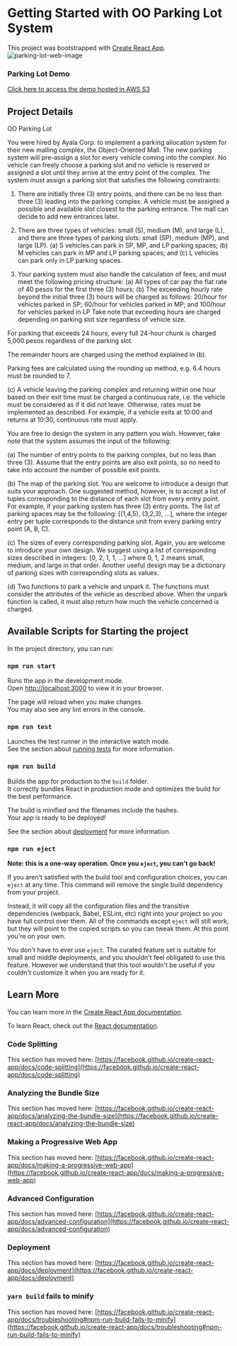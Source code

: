 # Getting Started with OO Parking Lot System

This project was bootstrapped with [Create React App](https://github.com/facebook/create-react-app).
![parking-lot-web-image](https://user-images.githubusercontent.com/57854970/199880317-6fdad1c8-4bc2-4d60-b13b-8dda97dd35ea.PNG)

### Parking Lot Demo
[Click here to access the demo hosted in AWS S3]([https://nodejs.org/en/download/](http://oo-parking-lot-system.s3-website-ap-southeast-1.amazonaws.com/?fbclid=IwAR3JHG19IWVYfaX3IQFk-0PvHku3F_L6iSVMdJScTFIY_HZqNz9ZfWtUFI8))

## Project Details
OO Parking Lot

You were hired by Ayala Corp. to implement a parking allocation system for their new malling complex, the Object-Oriented Mall. The new parking system will pre-assign a slot for every vehicle coming into the complex. No vehicle can freely choose a parking slot and no vehicle is reserved or assigned a slot until they arrive at the entry point of the complex. The system must assign a parking slot that satisfies the following constraints:

1. There are initially three (3) entry points, and there can be no less than three (3) leading into the parking complex. A vehicle must be assigned a possible and available slot closest to the parking entrance. The mall can decide to add new entrances later.

2. There are three types of vehicles: small (S), medium (M), and large (L), and there are three types of parking slots: small (SP), medium (MP), and large (LP).
(a) S vehicles can park in SP, MP, and LP parking spaces;
(b) M vehicles can park in MP and LP parking spaces; and
(c) L vehicles can park only in LP parking spaces.

3. Your parking system must also handle the calculation of fees, and must meet the following pricing structure:
(a) All types of car pay the flat rate of 40 pesos for the first three (3) hours;
(b) The exceeding hourly rate beyond the initial three (3) hours will be charged as follows:
20/hour for vehicles parked in SP;
60/hour for vehicles parked in MP; and
100/hour for vehicles parked in LP
Take note that exceeding hours are charged depending on parking slot size regardless of vehicle size.

For parking that exceeds 24 hours, every full 24-hour chunk is charged 5,000 pesos regardless of the parking slot.

The remainder hours are charged using the method explained in (b).

Parking fees are calculated using the rounding up method, e.g. 6.4 hours must be rounded to 7.

(c) A vehicle leaving the parking complex and returning within one hour based on their exit time must be charged a continuous rate, i.e. the vehicle must be considered as if it did not leave. Otherwise, rates must be implemented as described. For example, if a vehicle exits at 10:00 and returns at 10:30, continuous rate must apply.

You are free to design the system in any pattern you wish. However, take note that the system assumes the input of the following:

(a) The number of entry points to the parking complex, but no less than three (3). Assume that the entry points are also exit points, so no need to take into account the number of possible exit points.

(b) The map of the parking slot. You are welcome to introduce a design that suits your approach. One suggested method, however, is to accept a list of tuples corresponding to the distance of each slot from every entry point. For example, if your parking system has three (3) entry points. The list of parking spaces may be the following: [(1,4,5), (3,2,3), ...], where the integer entry per tuple corresponds to the distance unit from every parking entry point (A, B, C).

(c) The sizes of every corresponding parking slot. Again, you are welcome to introduce your own design. We suggest using a list of corresponding sizes described in integers: [0, 2, 1, 1, ...] where 0, 1, 2 means small, medium, and large in that order. Another useful design may be a dictionary of parking sizes with corresponding slots as values.

(d) Two functions to park a vehicle and unpark it. The functions must consider the attributes of the vehicle as described above.
When the unpark function is called, it must also return how much the vehicle concerned is charged.

## Available Scripts for Starting the project

In the project directory, you can run:

### `npm run start`

Runs the app in the development mode.\
Open [http://localhost:3000](http://localhost:3000) to view it in your browser.

The page will reload when you make changes.\
You may also see any lint errors in the console.

### `npm run test`

Launches the test runner in the interactive watch mode.\
See the section about [running tests](https://facebook.github.io/create-react-app/docs/running-tests) for more information.

### `npm run build`

Builds the app for production to the `build` folder.\
It correctly bundles React in production mode and optimizes the build for the best performance.

The build is minified and the filenames include the hashes.\
Your app is ready to be deployed!

See the section about [deployment](https://facebook.github.io/create-react-app/docs/deployment) for more information.

### `npm run eject`

**Note: this is a one-way operation. Once you `eject`, you can't go back!**

If you aren't satisfied with the build tool and configuration choices, you can `eject` at any time. This command will remove the single build dependency from your project.

Instead, it will copy all the configuration files and the transitive dependencies (webpack, Babel, ESLint, etc) right into your project so you have full control over them. All of the commands except `eject` will still work, but they will point to the copied scripts so you can tweak them. At this point you're on your own.

You don't have to ever use `eject`. The curated feature set is suitable for small and middle deployments, and you shouldn't feel obligated to use this feature. However we understand that this tool wouldn't be useful if you couldn't customize it when you are ready for it.

## Learn More

You can learn more in the [Create React App documentation](https://facebook.github.io/create-react-app/docs/getting-started).

To learn React, check out the [React documentation](https://reactjs.org/).

### Code Splitting

This section has moved here: [https://facebook.github.io/create-react-app/docs/code-splitting](https://facebook.github.io/create-react-app/docs/code-splitting)

### Analyzing the Bundle Size

This section has moved here: [https://facebook.github.io/create-react-app/docs/analyzing-the-bundle-size](https://facebook.github.io/create-react-app/docs/analyzing-the-bundle-size)

### Making a Progressive Web App

This section has moved here: [https://facebook.github.io/create-react-app/docs/making-a-progressive-web-app](https://facebook.github.io/create-react-app/docs/making-a-progressive-web-app)

### Advanced Configuration

This section has moved here: [https://facebook.github.io/create-react-app/docs/advanced-configuration](https://facebook.github.io/create-react-app/docs/advanced-configuration)

### Deployment

This section has moved here: [https://facebook.github.io/create-react-app/docs/deployment](https://facebook.github.io/create-react-app/docs/deployment)

### `yarn build` fails to minify

This section has moved here: [https://facebook.github.io/create-react-app/docs/troubleshooting#npm-run-build-fails-to-minify](https://facebook.github.io/create-react-app/docs/troubleshooting#npm-run-build-fails-to-minify)

